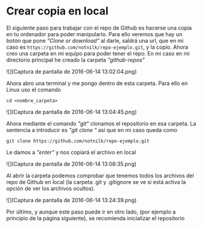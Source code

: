 # Crear copia en local

El siguiente paso para trabajar con el repo de Github es hacerse una copia en tu ordenador para poder manipularlo. Para ello veremos que hay un botón que pone _"Clone or download"_ al darle, saldrá una url, que en mi caso es ```https://github.com/notnilk/repo-ejemplo.git```, y la copio.
Ahora creo una carpeta en mi equipo para poder tener el repo. En mi caso en mi directorio principal he creado la carpeta _"github-repos"_

![](Captura de pantalla de 2016-06-14 13:02:04.png)

Ahora abro una terminal y me pongo dentro de esta carpeta. Para ello en Linux uso el comando 

```cd <nombre_carpeta>```

![](Captura de pantalla de 2016-06-14 13:04:45.png)

Ahora mediante el comando _"git"_ clonamos el repositorio en esa carpeta. La sentencia a introducir es _"git clone <url del repo>"_ así que en mi caso queda como 

```git clone https://github.com/notnilk/repo-ejemplo.git```

Le damos a _"enter"_ y nos copiará el archivo en local

![](Captura de pantalla de 2016-06-14 13:08:35.png)

Al abrir la carpeta podemos comprobar que tenemos todos los archivos del repo de Github en local (la carpeta .git y .gitignore se ve si está activa la opción de ver los archivos ocultos).

![](Captura de pantalla de 2016-06-14 13:24:39.png)

Por último, y aunque este paso puede ir en otro lado, (por ejemplo a principio de la página siguiente), se recomienda inicializar el repositorio